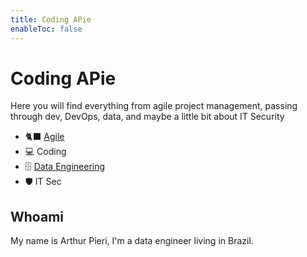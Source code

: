 ```yaml
---
title: Coding APie
enableToc: false
---
```


# Coding APie

Here you will find everything from agile project management, passing through dev, DevOps, data, and maybe a little bit about IT Security

- 🐈‍⬛ [Agile](https://pieri.io/tags/agile/)
- 💻 Coding
- 🗄️ [Data Engineering](https://pieri.io/tags/data-engineering/)
- 🛡️ IT Sec

## Whoami

My name is Arthur Pieri, I'm a data engineer living in Brazil.
